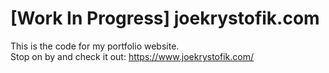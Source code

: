 # [Work In Progress] joekrystofik.com
This is the code for my portfolio website.</br>
Stop on by and check it out: https://www.joekrystofik.com/
